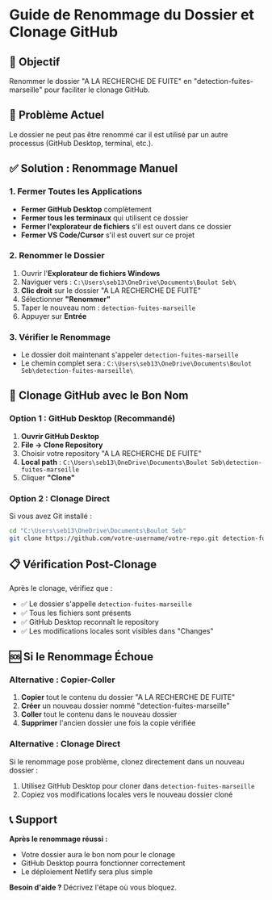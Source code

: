 # Guide de Renommage du Dossier et Clonage GitHub

## 🎯 Objectif
Renommer le dossier "A LA RECHERCHE DE FUITE" en "detection-fuites-marseille" pour faciliter le clonage GitHub.

## 🚨 Problème Actuel
Le dossier ne peut pas être renommé car il est utilisé par un autre processus (GitHub Desktop, terminal, etc.).

## ✅ Solution : Renommage Manuel

### 1. Fermer Toutes les Applications
- **Fermer GitHub Desktop** complètement
- **Fermer tous les terminaux** qui utilisent ce dossier
- **Fermer l'explorateur de fichiers** s'il est ouvert dans ce dossier
- **Fermer VS Code/Cursor** s'il est ouvert sur ce projet

### 2. Renommer le Dossier
1. Ouvrir l'**Explorateur de fichiers Windows**
2. Naviguer vers : `C:\Users\seb13\OneDrive\Documents\Boulot Seb\`
3. **Clic droit** sur le dossier "A LA RECHERCHE DE FUITE"
4. Sélectionner **"Renommer"**
5. Taper le nouveau nom : `detection-fuites-marseille`
6. Appuyer sur **Entrée**

### 3. Vérifier le Renommage
- Le dossier doit maintenant s'appeler `detection-fuites-marseille`
- Le chemin complet sera : `C:\Users\seb13\OneDrive\Documents\Boulot Seb\detection-fuites-marseille\`

## 🔄 Clonage GitHub avec le Bon Nom

### Option 1 : GitHub Desktop (Recommandé)
1. **Ouvrir GitHub Desktop**
2. **File → Clone Repository**
3. Choisir votre repository "A LA RECHERCHE DE FUITE"
4. **Local path** : `C:\Users\seb13\OneDrive\Documents\Boulot Seb\detection-fuites-marseille`
5. Cliquer **"Clone"**

### Option 2 : Clonage Direct
Si vous avez Git installé :
```bash
cd "C:\Users\seb13\OneDrive\Documents\Boulot Seb"
git clone https://github.com/votre-username/votre-repo.git detection-fuites-marseille
```

## 📋 Vérification Post-Clonage

Après le clonage, vérifiez que :
- ✅ Le dossier s'appelle `detection-fuites-marseille`
- ✅ Tous les fichiers sont présents
- ✅ GitHub Desktop reconnaît le repository
- ✅ Les modifications locales sont visibles dans "Changes"

## 🆘 Si le Renommage Échoue

### Alternative : Copier-Coller
1. **Copier** tout le contenu du dossier "A LA RECHERCHE DE FUITE"
2. **Créer** un nouveau dossier nommé "detection-fuites-marseille"
3. **Coller** tout le contenu dans le nouveau dossier
4. **Supprimer** l'ancien dossier une fois la copie vérifiée

### Alternative : Clonage Direct
Si le renommage pose problème, clonez directement dans un nouveau dossier :
1. Utilisez GitHub Desktop pour cloner dans `detection-fuites-marseille`
2. Copiez vos modifications locales vers le nouveau dossier cloné

## 📞 Support

**Après le renommage réussi :**
- Votre dossier aura le bon nom pour le clonage
- GitHub Desktop pourra fonctionner correctement
- Le déploiement Netlify sera plus simple

**Besoin d'aide ?** Décrivez l'étape où vous bloquez.


